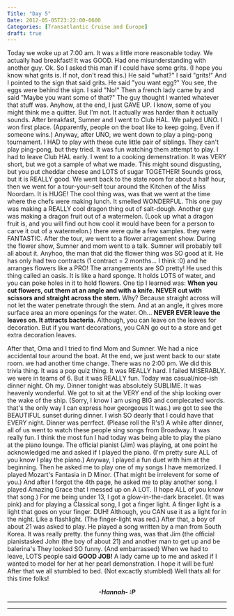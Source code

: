 ```yaml
---
Title: "Day 5"
Date: 2012-05-05T23:22:00-0600
Categories: [Transatlantic Cruise and Europe]
draft: true
---
```


Today we woke up at 7:00 am. It was a little more reasonable today. We
actually had breakfast! It was GOOD. Had one misunderstanding with
another guy. Ok. So I asked this man if I could have some grits. (I hope
you know what grits is. If not, don't read this.) He said "what?" I said
"grits!" And I pointed to the sign that said grits. He said "you want
egg?" You see, the eggs were behind the sign. I said "No!" Then a french
lady came by and said "Maybe you want some of that?" The guy thought I
wanted whatever that stuff was. Anyhow, at the end, I just GAVE UP. I
know, some of you might think me a quitter. But I'm not. It actually was
harder than it actually sounds. After breakfast, Sumner and I went to
Club HAL. We palyed UNO. I won first place. (Apparently, people on the
boat like to keep going. Even if someone wins.) Anyway, after UNO, we
went down to play a ping-pong tournament. I HAD to play with these cute
little pair of siblings. They can't play ping-pong, but they tried. It
was fun watching them attempt to play. I had to leave Club HAL early. I
went to a cooking demenstration. It was VERY short, but we got a sample
of what we made. This might sound disgusting, but you put cheddar cheese
and LOTS of sugar TOGETHER! Sounds gross, but it is REALLY good. We went
back to the state room for about a half hour, then we went for a
tour-your-self tour around the Kitchen of the Miss Noordam. It is HUGE!
The cool thing was, was that we went at the time where the chefs were
making lunch. It smelled WONDERFUL. This one guy was making a REALLY
cool dragon thing out of salt-dough. Another guy was making a dragon
fruit out of a watermelon. (Look up what a dragon fruit is, and you will
find out how cool it would have been for a person to carve it out of a
watermelon.) there were quite a few samples. they were FANTASTIC. After
the tour, we went to a flower arragement show. During the flower show,
Sumner and mom went to a talk. Sumner will probably tell all about it.
Anyhoo, the man that did the flower thing was SO good at it. He has only
had two contracts (1 contract = 2 months... I think :0) and he arranges
flowers like a PRO! The arrangements are SO pretty! He used this thing
called an oasis. It is like a hard sponge. It holds LOTS of water, and
you can poke holes in it to hold flowers. One tip I learned was: **When
you cut flowers, cut them at an angle and with a knife. NEVER cut with
scissors and straight across the stem.** Why? Because straight across
will not let the water penetrate through the stem. And at an angle, it
gives more surface area an more openings for the water. Oh... **NEVER
EVER leave the leaves on. It attracts bacteria.** Although, you can
leave on the leaves for decoration. But if you want decorations, you CAN
go out to a store and get extra decoration leaves.

After that, Oma and I tried to find Mom and Sumner. We had a nice
accidental tour around the boat. At the end, we just went back to our
state room. we had another time change. There was no 2:00 pm. We did
this trivia thing. It was a pop quiz thing. It was REALLY hard. I failed
MISERABLY. we were in teams of 6. But it was REALLY fun. Today was
casual/nice-ish dinner night. Oh my. Dinner tonight was absolutely
SUBLIME. It was heavenly wonderful. We got to sit at the VERY end of the
ship looking over the wake of the ship. (Sorry, I know I am using BIG
and complecated words. that's the only way I can express how georgeous
It was.) we got to see the BEAUTIFUL sunset during dinner. I wish SO
dearly that I could have that EVERY night. Dinner was perrfect. (Please
roll the R's!) A while after dinner, all of us went to watch these
people sing songs from Broadway. It was really fun. I think the most fun
I had today was being able to play the piano at the piano lounge. The
official pianist (Jim) was playing, at one point he acknowledged me and
asked if I played the piano. (I'm pretty sure ALL of you know I play the
piano.) Anyway, I played a fun duet with him at the beginning. Then he
asked me to play one of my songs I have memorized. I played Mozart's
Fantasia in D Minor. (That might be irrelevent for some of you.) And
after I forgot the 4th page, he asked me to play another song. I played
Amazing Grace that I messed up on A LOT. (I hope ALL of you know that
song.) For me being under 13, I got a glow-in-the-dark bracelet. (It was
pink) and for playing a Classical song, I got a finger light. A finger
light is a light that goes on your finger. DUH! Although, you CAN use it
as a light for in the night. Like a flashlight. (The finger-light was
red.) After that, a boy of about 21 was asked to play. He played a song
written by a man from South Korea. It was really pretty. the funny thing
was, was that Jim (the official pianistasked John (the boy of about 21)
and another man to get up and be balerina's They looked SO funny. (And
embarrassed) When we had to leave, LOTS people said **GOOD JOB!** A lady
came up to me and asked if I wanted to model for her at her pearl
demonstration. I hope it will be fun! After that we all stumbled to bed.
(Not excactly stumbled) Well thats all for this time folks!  
  

<div align="CENTER">

***-Hannah- :P***

</div>

***  
***
